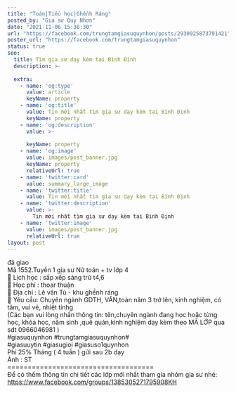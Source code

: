```yaml
---
title: "Toán|Tiểu học|Ghềnh Ráng"
posted_by: "Gia sư Quy Nhơn"
date: "2021-11-06 15:38:30"
url: "https://facebook.com/trungtamgiasuquynhon/posts/2930925873791421"
poster_url: "https://facebook.com/trungtamgiasuquynhon"
status: true
seo:
  title: Tìm gia sư dạy kèm tại Bình Định
  description: >-
    
  extra:
    - name: 'og:type'
      value: article
      keyName: property
    - name: 'og:title'
      value: Tin mới nhất tìm gia sư dạy kèm tại Bình Định
      keyName: property
    - name: 'og:description'
      value: >-
        
      keyName: property
    - name: 'og:image'
      value: images/post_banner.jpg
      keyName: property
      relativeUrl: true
    - name: 'twitter:card'
      value: summary_large_image
    - name: 'twitter:title'
      value: Tin mới nhất tìm gia sư dạy kèm tại Bình Định
    - name: 'twitter:description'
      value: >-
        Tin mới nhất tìm gia sư dạy kèm tại Bình Định
    - name: 'twitter:image'
      value: images/post_banner.jpg
      relativeUrl: true
layout: post
---
```

đã giao<br>Mã 1552.Tuyển 1 gia sư Nữ toán + tv lớp 4<br>🧐 Lịch học : sắp xếp sáng trừ t4,6<br>🧐 Học phí : thoar thuận<br>🧐 Địa chỉ : Lê văn Tú - khu ghềnh ráng<br>🧐 Yêu cầu: Chuyên ngành GDTH, VĂN,toán năm 3 trở lên, kinh nghiệm, có tâm, vui vẻ, nhiệt tinhg<br>(Các bạn vui lòng nhắn thông tin: tên,chuyên ngành đang học hoặc từng học, khóa học, năm sinh ,quê quán,kinh nghiệm dạy kèm theo MÃ LỚP qua sdt 0966046981 )<br>#giasuquynhon #trungtamgiasuquynhon#<br>#giasuuytin #giasugioi #giasuso1quynhon<br>Phí 25% Tháng ( 4 tuần ) gửi sau 2b dạy<br>Ảnh : ST<br>====================================<br>Để có thểm thông tin chi tiết các lớp mới nhất tham gia nhóm gia sư nhé: https://www.facebook.com/groups/1385305271795908KH
